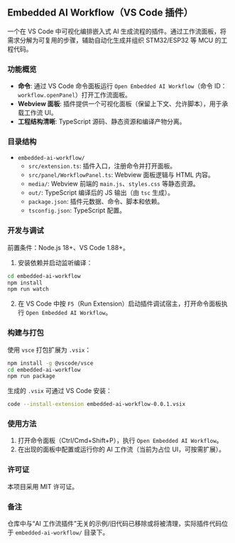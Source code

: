 ## Embedded AI Workflow（VS Code 插件）

一个在 VS Code 中可视化编排嵌入式 AI 生成流程的插件。通过工作流面板，将需求分解为可复用的步骤，辅助自动化生成并组织 STM32/ESP32 等 MCU 的工程代码。

### 功能概览
- **命令**: 通过 VS Code 命令面板运行 `Open Embedded AI Workflow`（命令 ID：`workflow.openPanel`）打开工作流面板。
- **Webview 面板**: 插件提供一个可视化面板（保留上下文、允许脚本），用于承载工作流 UI。
- **工程结构清晰**: TypeScript 源码、静态资源和编译产物分离。

### 目录结构
- `embedded-ai-workflow/`
  - `src/extension.ts`: 插件入口，注册命令并打开面板。
  - `src/panel/WorkflowPanel.ts`: Webview 面板逻辑与 HTML 内容。
  - `media/`: Webview 前端的 `main.js`、`styles.css` 等静态资源。
  - `out/`: TypeScript 编译后的 JS 输出（由 `tsc` 生成）。
  - `package.json`: 插件元数据、命令、脚本和依赖。
  - `tsconfig.json`: TypeScript 配置。

### 开发与调试
前置条件：Node.js 18+、VS Code 1.88+。

1. 安装依赖并启动监听编译：
```bash
cd embedded-ai-workflow
npm install
npm run watch
```
2. 在 VS Code 中按 `F5`（Run Extension）启动插件调试宿主，打开命令面板执行 `Open Embedded AI Workflow`。

### 构建与打包
使用 `vsce` 打包扩展为 `.vsix`：
```bash
npm install -g @vscode/vsce
cd embedded-ai-workflow
npm run package
```
生成的 `.vsix` 可通过 VS Code 安装：
```bash
code --install-extension embedded-ai-workflow-0.0.1.vsix
```

### 使用方法
1. 打开命令面板（Ctrl/Cmd+Shift+P），执行 `Open Embedded AI Workflow`。
2. 在出现的面板中配置或运行你的 AI 工作流（当前为占位 UI，可按需扩展）。

### 许可证
本项目采用 MIT 许可证。

### 备注
仓库中与“AI 工作流插件”无关的示例/旧代码已移除或将被清理，实际插件代码位于 `embedded-ai-workflow/` 目录下。
